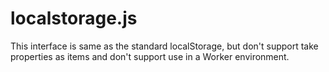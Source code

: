 localstorage.js
===========
This interface is same as the standard localStorage, but don't support take properties as items and don't support use in a Worker environment.
